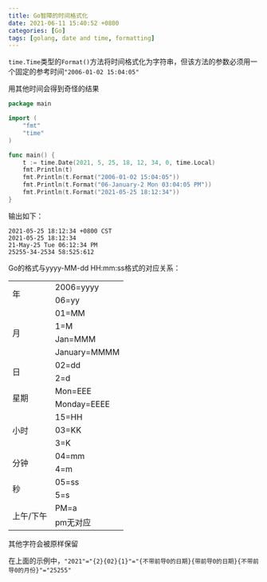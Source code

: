 ```yaml
---
title: Go智障的时间格式化
date: 2021-06-11 15:40:52 +0800
categories: [Go]
tags: [golang, date and time, formatting]
---
```

`time.Time`类型的`Format()`方法将时间格式化为字符串，但该方法的参数必须用一个固定的参考时间`"2006-01-02 15:04:05"`

用其他时间会得到奇怪的结果

```go
package main

import (
	"fmt"
	"time"
)

func main() {
	t := time.Date(2021, 5, 25, 18, 12, 34, 0, time.Local)
	fmt.Println(t)
	fmt.Println(t.Format("2006-01-02 15:04:05"))
	fmt.Println(t.Format("06-January-2 Mon 03:04:05 PM"))
	fmt.Println(t.Format("2021-05-25 18:12:34"))
}
```

输出如下：

```
2021-05-25 18:12:34 +0800 CST
2021-05-25 18:12:34
21-May-25 Tue 06:12:34 PM
25255-34-2534 58:525:612
```

Go的格式与yyyy-MM-dd HH:mm:ss格式的对应关系：
<table>
<tr><td rowspan="2">年</td><td>2006=yyyy</td></tr>
<tr><td>06=yy</td></tr>
<tr><td rowspan="4">月</td><td>01=MM</td></tr>
<tr><td>1=M</td></tr>
<tr><td>Jan=MMM</td></tr>
<tr><td>January=MMMM</td></tr>
<tr><td rowspan="2">日</td><td>02=dd</td></tr>
<tr><td>2=d</td></tr>
<tr><td rowspan="2">星期</td><td>Mon=EEE</td></tr>
<tr><td>Monday=EEEE</td></tr>
<tr><td rowspan="3">小时</td><td>15=HH</td></tr>
<tr><td>03=KK</td></tr>
<tr><td>3=K</td></tr>
<tr><td rowspan="2">分钟</td><td>04=mm</td></tr>
<tr><td>4=m</td></tr>
<tr><td rowspan="2">秒</td><td>05=ss</td></tr>
<tr><td>5=s</td></tr>
<tr><td rowspan="2">上午/下午</td><td>PM=a</td></tr>
<tr><td>pm无对应</td></tr>
</table>

其他字符会被原样保留

在上面的示例中，`"2021"="{2}{02}{1}"="{不带前导0的日期}{带前导0的日期}{不带前导0的月份}"="25255"`
